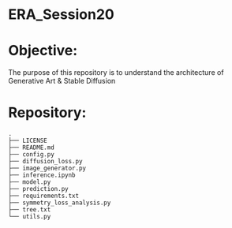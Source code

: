 # ERA_Session20

# Objective:
The purpose of this repository is to understand the architecture of Generative Art & Stable Diffusion

# Repository:
```
.
├── LICENSE
├── README.md
├── config.py
├── diffusion_loss.py
├── image_generator.py
├── inference.ipynb
├── model.py
├── prediction.py
├── requirements.txt
├── symmetry_loss_analysis.py
├── tree.txt
└── utils.py
```
